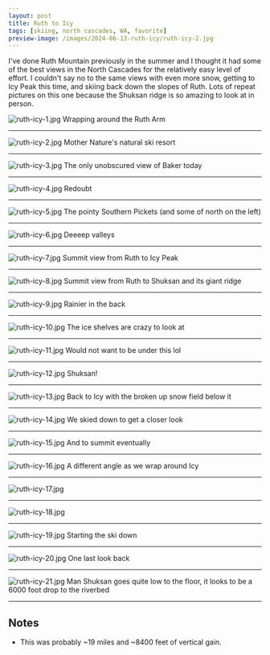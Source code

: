 ```yaml
---
layout: post
title: Ruth to Icy
tags: [skiing, north cascades, WA, favorite]
preview-image: /images/2024-06-13-ruth-icy/ruth-icy-2.jpg
---
```


I've done Ruth Mountain previously in the summer and I thought it had some of the best views in the North Cascades for the relatively easy level of effort.
I couldn't say no to the same views with even more snow, getting to Icy Peak this time, and skiing back down the slopes of Ruth.
Lots of repeat pictures on this one because the Shuksan ridge is so amazing to look at in person.

<!--more-->

![ruth-icy-1.jpg](/images/2024-06-13-ruth-icy/ruth-icy-1.jpg)
Wrapping around the Ruth Arm

---

![ruth-icy-2.jpg](/images/2024-06-13-ruth-icy/ruth-icy-2.jpg)
Mother Nature's natural ski resort

---

![ruth-icy-3.jpg](/images/2024-06-13-ruth-icy/ruth-icy-3.jpg)
The only unobscured view of Baker today

---

![ruth-icy-4.jpg](/images/2024-06-13-ruth-icy/ruth-icy-4.jpg)
Redoubt

---

![ruth-icy-5.jpg](/images/2024-06-13-ruth-icy/ruth-icy-5.jpg)
The pointy Southern Pickets (and some of north on the left)

---

![ruth-icy-6.jpg](/images/2024-06-13-ruth-icy/ruth-icy-6.jpg)
Deeeep valleys

---

![ruth-icy-7.jpg](/images/2024-06-13-ruth-icy/ruth-icy-7.jpg)
Summit view from Ruth to Icy Peak

---

![ruth-icy-8.jpg](/images/2024-06-13-ruth-icy/ruth-icy-8.jpg)
Summit view from Ruth to Shuksan and its giant ridge

---

![ruth-icy-9.jpg](/images/2024-06-13-ruth-icy/ruth-icy-9.jpg)
Rainier in the back

---

![ruth-icy-10.jpg](/images/2024-06-13-ruth-icy/ruth-icy-10.jpg)
The ice shelves are crazy to look at

---

![ruth-icy-11.jpg](/images/2024-06-13-ruth-icy/ruth-icy-11.jpg)
Would not want to be under this lol

---

![ruth-icy-12.jpg](/images/2024-06-13-ruth-icy/ruth-icy-12.jpg)
Shuksan!

---

![ruth-icy-13.jpg](/images/2024-06-13-ruth-icy/ruth-icy-13.jpg)
Back to Icy with the broken up snow field below it

---

![ruth-icy-14.jpg](/images/2024-06-13-ruth-icy/ruth-icy-14.jpg)
We skied down to get a closer look

---

![ruth-icy-15.jpg](/images/2024-06-13-ruth-icy/ruth-icy-15.jpg)
And to summit eventually

---

![ruth-icy-16.jpg](/images/2024-06-13-ruth-icy/ruth-icy-16.jpg)
A different angle as we wrap around Icy

---

![ruth-icy-17.jpg](/images/2024-06-13-ruth-icy/ruth-icy-17.jpg)

---

![ruth-icy-18.jpg](/images/2024-06-13-ruth-icy/ruth-icy-18.jpg)

---

![ruth-icy-19.jpg](/images/2024-06-13-ruth-icy/ruth-icy-19.jpg)
Starting the ski down

---

![ruth-icy-20.jpg](/images/2024-06-13-ruth-icy/ruth-icy-20.jpg)
One last look back

---

![ruth-icy-21.jpg](/images/2024-06-13-ruth-icy/ruth-icy-21.jpg)
Man Shuksan goes quite low to the floor, it looks to be a 6000 foot drop to the riverbed

---

## Notes
* This was probably ~19 miles and ~8400 feet of vertical gain.
